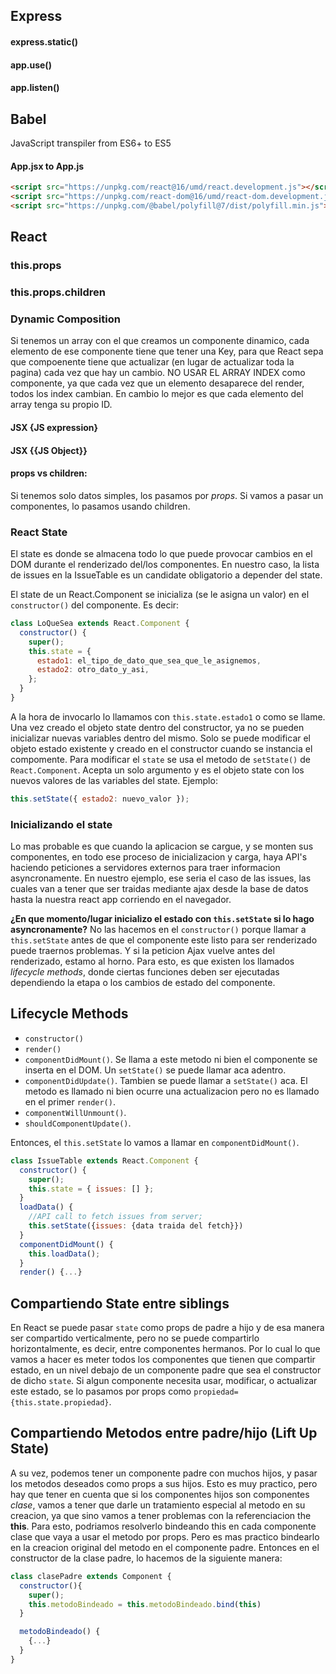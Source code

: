 ## Express

#### express.static()

#### app.use()

#### app.listen()

## Babel

JavaScript transpiler from ES6+ to ES5

#### App.jsx to App.js

```html
<script src="https://unpkg.com/react@16/umd/react.development.js"></script>
<script src="https://unpkg.com/react-dom@16/umd/react-dom.development.js"></script>
<script src="https://unpkg.com/@babel/polyfill@7/dist/polyfill.min.js"></script>
```

## React

### this.props

### this.props.children

### Dynamic Composition

Si tenemos un array con el que creamos un componente dinamico, cada elemento de ese componente tiene que tener una Key, para que React sepa que compoenente tiene que actualizar (en lugar de actualizar toda la pagina) cada vez que hay un cambio. NO USAR EL ARRAY INDEX como componente, ya que cada vez que un elemento desaparece del render, todos los index cambian. En cambio lo mejor es que cada elemento del array tenga su propio ID.

#### JSX {JS **expression**}

#### JSX {{JS **Object**}}

#### props vs children:

Si tenemos solo datos simples, los pasamos por _props_. Si vamos a pasar un componentes, lo pasamos usando children.

### React State

El state es donde se almacena todo lo que puede provocar cambios en el DOM durante el renderizado del/los componentes. En nuestro caso, la lista de issues en la IssueTable es un candidate obligatorio a depender del state.

El state de un React.Component se inicializa (se le asigna un valor) en el `constructor()` del componente. Es decir:

```javascript
class LoQueSea extends React.Component {
  constructor() {
    super();
    this.state = {
      estado1: el_tipo_de_dato_que_sea_que_le_asignemos,
      estado2: otro_dato_y_asi,
    };
  }
}
```

A la hora de invocarlo lo llamamos con `this.state.estado1` o como se llame.
Una vez creado el objeto state dentro del constructor, ya no se pueden inicializar nuevas variables dentro del mismo. Solo se puede modificar el objeto estado existente y creado en el constructor cuando se instancia el compomente.
Para modificar el `state` se usa el metodo de `setState()` de `React.Component`. Acepta un solo argumento y es el objeto state con los nuevos valores de las variables del state.
Ejemplo:

```javascript
this.setState({ estado2: nuevo_valor });
```

### Inicializando el state

Lo mas probable es que cuando la aplicacion se cargue, y se monten sus componentes, en todo ese proceso de inicializacion y carga, haya API's haciendo peticiones a servidores externos para traer informacion asyncronamente.
En nuestro ejemplo, ese seria el caso de las issues, las cuales van a tener que ser traidas mediante ajax desde la base de datos hasta la nuestra react app corriendo en el navegador.

**¿En que momento/lugar inicializo el estado con `this.setState` si lo hago asyncronamente?**
No las hacemos en el `constructor()` porque llamar a `this.setState` antes de que el componente este listo para ser renderizado puede traernos problemas. Y si la peticion Ajax vuelve antes del renderizado, estamo al horno.
Para esto, es que existen los llamados _lifecycle methods_, donde ciertas funciones deben ser ejecutadas dependiendo la etapa o los cambios de estado del componente.

## Lifecycle Methods

- `constructor()`
- `render()`
- `componentDidMount()`. Se llama a este metodo ni bien el componente se inserta en el DOM. Un `setState()` se puede llamar aca adentro.
- `componentDidUpdate()`. Tambien se puede llamar a `setState()` aca. El metodo es llamado ni bien ocurre una actualizacion pero no es llamado en el primer `render()`.
- `componentWillUnmount()`.
- `shouldComponentUpdate()`.

Entonces, el `this.setState` lo vamos a llamar en `componentDidMount()`.

```javascript
class IssueTable extends React.Component {
  constructor() {
    super();
    this.state = { issues: [] };
  }
  loadData() {
    //API call to fetch issues from server;
    this.setState({issues: {data traida del fetch}})
  }
  componentDidMount() {
    this.loadData();
  }
  render() {...}
```

## Compartiendo State entre siblings

En React se puede pasar `state` como props de padre a hijo y de esa manera ser compartido verticalmente, pero no se puede compartirlo horizontalmente, es decir, entre componentes hermanos. Por lo cual lo que vamos a hacer es meter todos los componentes que tienen que compartir estado, en un nivel debajo de un componente padre que sea el constructor de dicho `state`. Si algun componente necesita usar, modificar, o actualizar este estado, se lo pasamos por props como `propiedad={this.state.propiedad}`.

## Compartiendo Metodos entre padre/hijo (Lift Up State)

A su vez, podemos tener un componente padre con muchos hijos, y pasar los metodos deseados como props a sus hijos. Esto es muy practico, pero hay que tener en cuenta que si los componentes hijos son componentes _clase_, vamos a tener que darle un tratamiento especial al metodo en su creacion, ya que sino vamos a tener problemas con la referenciacion the **this**.
Para esto, podriamos resolverlo bindeando this en cada componente clase que vaya a usar el metodo por props. Pero es mas practico bindearlo en la creacion original del metodo en el componente padre.
Entonces en el constructor de la clase padre, lo hacemos de la siguiente manera:

```javascript
class clasePadre extends Component {
  constructor(){
    super();
    this.metodoBindeado = this.metodoBindeado.bind(this)
  }

  metodoBindeado() {
    {...}
  }
}
```
